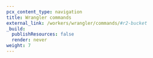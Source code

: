 ```yaml
---
pcx_content_type: navigation
title: Wrangler commands
external_link: /workers/wrangler/commands/#r2-bucket
_build:
  publishResources: false
  render: never
weight: 7
---
```

